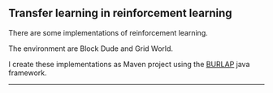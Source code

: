 ## Transfer learning in reinforcement learning
There are some implementations of reinforcement learning.

The environment are Block Dude and Grid World.

I create these implementations as Maven project using the [BURLAP](http://burlap.cs.brown.edu/index.html) java framework.

---




